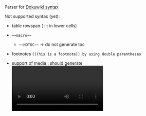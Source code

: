 Parser for [Dokuwiki syntax](https://www.dokuwiki.org/wiki:syntax)


Not supported syntax (yet):

- table rowspan  ( ::: in lower cells)
- ```~~macro~~```
   -  ```~~NOTOC~~``` -> do not generate toc
- footnotes ```((This is a footnote)) by using double parentheses```
- support of media : should generate <video> <audio> <object> etc...
    - Image 	gif, jpg, png
    - Video 	webm, ogv, mp4   : plusieurs fichiers du même nom == alternatives
    - Audio 	ogg, mp3, wav
    - Flash 	swf
    
- video_filename.jpg for posters

- TOC generation

- system to retrieve the status of a wiki page
- support of raw url